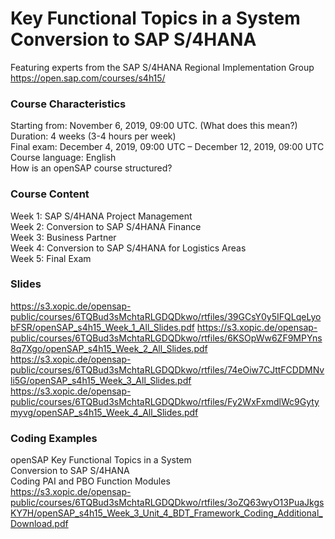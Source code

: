 # Key Functional Topics in a System Conversion to SAP S/4HANA

Featuring experts from the SAP S/4HANA Regional Implementation Group  
https://open.sap.com/courses/s4h15/

### Course Characteristics
Starting from: November 6, 2019, 09:00 UTC. (What does this mean?)  
Duration: 4 weeks (3-4 hours per week)  
Final exam: December 4, 2019, 09:00 UTC – December 12, 2019, 09:00 UTC  
Course language: English  
How is an openSAP course structured?  

### Course Content
Week 1: SAP S/4HANA Project Management  
Week 2: Conversion to SAP S/4HANA Finance  
Week 3: Business Partner  
Week 4: Conversion to SAP S/4HANA for Logistics Areas  
Week 5: Final Exam  

### Slides  
https://s3.xopic.de/opensap-public/courses/6TQBud3sMchtaRLGDQDkwo/rtfiles/39GCsY0y5IFQLqeLyobFSR/openSAP_s4h15_Week_1_All_Slides.pdf   https://s3.xopic.de/opensap-public/courses/6TQBud3sMchtaRLGDQDkwo/rtfiles/6KSOpWw6ZF9MPYns8q7Xgo/openSAP_s4h15_Week_2_All_Slides.pdf   
https://s3.xopic.de/opensap-public/courses/6TQBud3sMchtaRLGDQDkwo/rtfiles/74eOiw7CJttFCDDMNvli5G/openSAP_s4h15_Week_3_All_Slides.pdf   
https://s3.xopic.de/opensap-public/courses/6TQBud3sMchtaRLGDQDkwo/rtfiles/Fy2WxFxmdlWc9Gytymyvg/openSAP_s4h15_Week_4_All_Slides.pdf   

### Coding Examples
openSAP Key Functional Topics in a System   
Conversion to SAP S/4HANA   
Coding PAI and PBO Function Modules   
https://s3.xopic.de/opensap-public/courses/6TQBud3sMchtaRLGDQDkwo/rtfiles/3oZQ63wyO13PuaJkgsKY7H/openSAP_s4h15_Week_3_Unit_4_BDT_Framework_Coding_Additional_Download.pdf     
